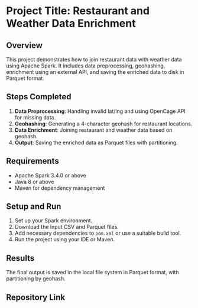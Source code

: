 # Project Title: Restaurant and Weather Data Enrichment

## Overview
This project demonstrates how to join restaurant data with weather data using Apache Spark. It includes data preprocessing, geohashing, enrichment using an external API, and saving the enriched data to disk in Parquet format.

## Steps Completed
1. **Data Preprocessing**: Handling invalid lat/lng and using OpenCage API for missing data.
2. **Geohashing**: Generating a 4-character geohash for restaurant locations.
3. **Data Enrichment**: Joining restaurant and weather data based on geohash.
4. **Output**: Saving the enriched data as Parquet files with partitioning.

## Requirements
- Apache Spark 3.4.0 or above
- Java 8 or above
- Maven for dependency management

## Setup and Run
1. Set up your Spark environment.
2. Download the input CSV and Parquet files.
3. Add necessary dependencies to `pom.xml` or use a suitable build tool.
4. Run the project using your IDE or Maven.

## Results
The final output is saved in the local file system in Parquet format, with partitioning by geohash.

## Repository Link

